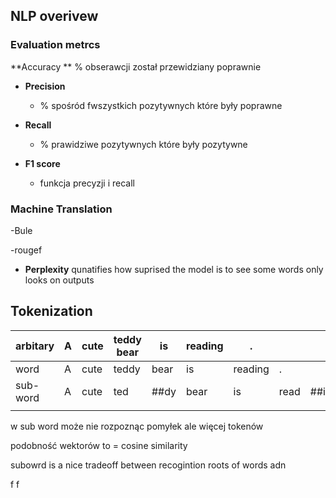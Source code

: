 
## NLP overivew
### Evaluation metrcs

**Accuracy **
% obserawcji został przewidziany poprawnie

- **Precision**
	- % spośród fwszystkich  pozytywnych które były poprawne 
- **Recall**

	- % prawidziwe pozytywnych które były pozytywne
- **F1 score**
	- funkcja precyzji i recall
### Machine Translation

-Bule

-rougef
- **Perplexity** qunatifies how suprised the model is to see some words
only looks on outputs 



## Tokenization



 

| arbitary | A   | cute | teddy bear | is   | reading | .       |      |       |     |
| -------- | --- | ---- | ---------- | ---- | ------- | ------- | ---- | ----- | --- |
| word     | A   | cute | teddy      | bear | is      | reading | .    |       |     |
| sub-word | A   | cute | ted        | ##dy | bear    | is      | read | ##ing | .   |
|          |     |      |            |      |         |         |      |       |     |


w sub word może nie rozpoznąc pomyłek ale więcej tokenów



podobność wektorów to = cosine similarity


subowrd is a nice tradeoff between recogintion roots of words adn


f
f